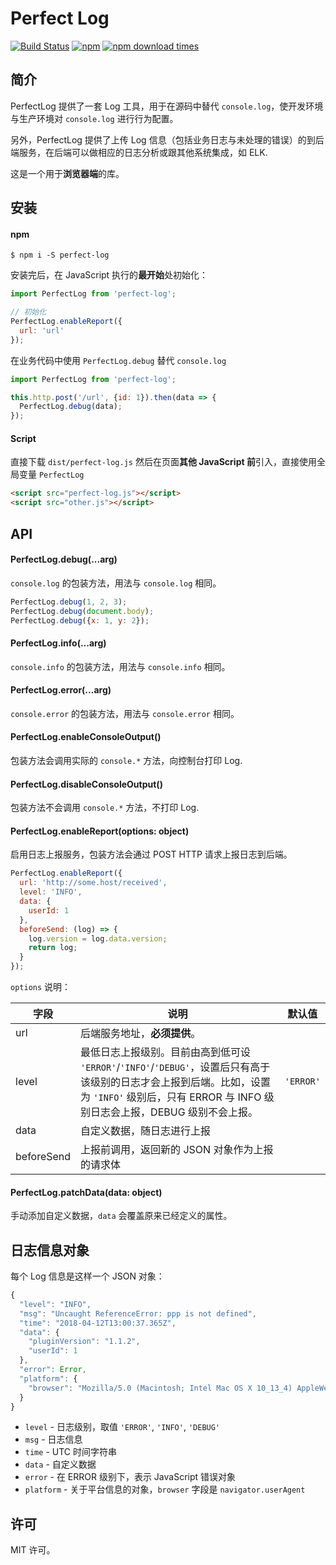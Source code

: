 # Perfect Log

[![Build Status](https://img.shields.io/travis/ryancui-/perfect-log/master.svg?style=flat-square)](https://travis-ci.org/ryancui-/perfect-log.svg?branch=master)
[![npm](https://img.shields.io/npm/v/perfect-log.svg?colorB=brightgreen&style=flat-square)](https://www.npmjs.com/package/perfect-log)
[![npm download times](https://img.shields.io/npm/dm/perfect-log.svg)](https://www.npmjs.com/package/perfect-log)

## 简介

PerfectLog 提供了一套 Log 工具，用于在源码中替代 `console.log`，使开发环境与生产环境对 `console.log` 进行行为配置。

另外，PerfectLog 提供了上传 Log 信息（包括业务日志与未处理的错误）的到后端服务，在后端可以做相应的日志分析或跟其他系统集成，如 ELK.

这是一个用于**浏览器端**的库。

## 安装

#### npm

```shell
$ npm i -S perfect-log
```

安装完后，在 JavaScript 执行的**最开始**处初始化：

```javascript
import PerfectLog from 'perfect-log';

// 初始化
PerfectLog.enableReport({
  url: 'url'
});
```

在业务代码中使用 `PerfectLog.debug` 替代 `console.log`

```javascript
import PerfectLog from 'perfect-log';

this.http.post('/url', {id: 1}).then(data => {
  PerfectLog.debug(data); 
});
```

#### Script

直接下载 `dist/perfect-log.js` 然后在页面**其他 JavaScript 前**引入，直接使用全局变量 `PerfectLog`

```html
<script src="perfect-log.js"></script>
<script src="other.js"></script>
```

## API

#### PerfectLog.debug(...arg)

`console.log` 的包装方法，用法与 `console.log` 相同。

```javascript
PerfectLog.debug(1, 2, 3);
PerfectLog.debug(document.body);
PerfectLog.debug({x: 1, y: 2});
```

#### PerfectLog.info(...arg)

`console.info` 的包装方法，用法与 `console.info` 相同。

#### PerfectLog.error(...arg)

`console.error` 的包装方法，用法与 `console.error` 相同。

#### PerfectLog.enableConsoleOutput()

包装方法会调用实际的 `console.*` 方法，向控制台打印 Log.

#### PerfectLog.disableConsoleOutput()

包装方法不会调用 `console.*` 方法，不打印 Log.

#### PerfectLog.enableReport(options: object)

启用日志上报服务，包装方法会通过 POST HTTP 请求上报日志到后端。

```javascript
PerfectLog.enableReport({
  url: 'http://some.host/received',
  level: 'INFO',
  data: {
    userId: 1
  },
  beforeSend: (log) => {
    log.version = log.data.version;
   	return log;     
  }
});
```

`options` 说明：

| 字段       | 说明                                                         | 默认值    |
| ---------- | ------------------------------------------------------------ | --------- |
| url        | 后端服务地址，**必须提供**。                                 |           |
| level      | 最低日志上报级别。目前由高到低可设 `'ERROR'`/`'INFO'`/`'DEBUG'`，设置后只有高于该级别的日志才会上报到后端。比如，设置为 `'INFO'` 级别后，只有 ERROR 与 INFO 级别日志会上报，DEBUG 级别不会上报。 | `'ERROR'` |
| data       | 自定义数据，随日志进行上报                                   |           |
| beforeSend | 上报前调用，返回新的 JSON 对象作为上报的请求体               |           |

#### PerfectLog.patchData(data: object)

手动添加自定义数据，`data` 会覆盖原来已经定义的属性。

## 日志信息对象

每个 Log 信息是这样一个 JSON 对象：

```javascript
{
  "level": "INFO",
  "msg": "Uncaught ReferenceError: ppp is not defined",
  "time": "2018-04-12T13:00:37.365Z",
  "data": {
    "pluginVersion": "1.1.2",
    "userId": 1
  },
  "error": Error,
  "platform": {
    "browser": "Mozilla/5.0 (Macintosh; Intel Mac OS X 10_13_4) AppleWebKit/537.36 (KHTML, like Gecko) Chrome/65.0.3325.181 Safari/537.36"
  }
}
```

- `level` - 日志级别，取值 `'ERROR'`, `'INFO'`, `'DEBUG'`
- `msg` - 日志信息
- `time` - UTC 时间字符串
- `data` - 自定义数据
- `error` - 在 ERROR 级别下，表示 JavaScript 错误对象 
- `platform` - 关于平台信息的对象，`browser` 字段是 `navigator.userAgent`

## 许可

MIT 许可。